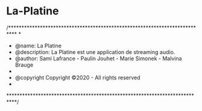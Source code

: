 # La-Platine

/***************************************************************************
*
*	@name: La Platine
*	@description: La Platine est une application de streaming audio.
*	@author: Sami Lafrance - Paulin Jouhet - Marie Simonek - Malvina Brauge
*
*	@copyright Copyright ©2020 - All rights reserved
*
***************************************************************************/